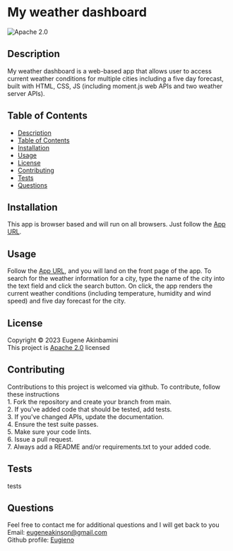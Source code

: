 # My weather dashboard 
  ![Apache 2.0](https://img.shields.io/badge/License-Apache%202.0-blue) 
  
  
  ## Description
  My weather dashboard is a web-based app that allows user to access current weather conditions for multiple cities including a five day forecast, built with HTML, CSS, JS (including moment.js web APIs and two weather server APIs).
  
  ## Table of Contents
  * [Description](#description)
  * [Table of Contents](#table-of-contents)
  * [Installation](#installation)
  * [Usage](#usage)
  * [License](#license)
  * [Contributing](#contributing)
  * [Tests](#tests)
  * [Questions](#questions)
  
  
  ## Installation
  This app is browser based and will run on all browsers. Just follow the [App URL](https://eugieno.github.io/my-weather-dashboard/). 
  
  ## Usage
  Follow the [App URL](https://eugieno.github.io/my-weather-dashboard/), and you will land on the front page of the app. To search for the weather information for a city, type the name of the city into the text field and click the search button. On click, the app renders the current weather conditions (including temperature, humidity and wind speed) and five day forecast for the city. 
  
  ## License
  Copyright &copy; 2023 Eugene Akinbamini       
  This project is [Apache 2.0]() licensed
  
  ## Contributing
  Contributions to this project is welcomed via github. To contribute, follow these instructions <br>1. Fork the repository and create your branch from main. <br>2. If you've added code that should be tested, add tests. <br>3. If you've changed APIs, update the documentation. <br>4. Ensure the test suite passes. <br>5. Make sure your code lints. <br>6. Issue a pull request. <br> 7. Always add a README and/or requirements.txt to your added code.
  
  ## Tests
  tests
  
  ## Questions
  Feel free to contact me for additional questions and I will get back to you  
  Email: [eugeneakinson@gmail.com ](#)       
  Github profile: [Eugieno](https://github.com/Eugieno)
